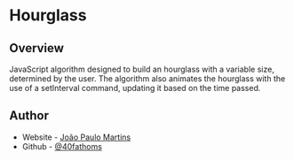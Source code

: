 # Hourglass

## Overview

JavaScript algorithm designed to build an hourglass with a variable size, determined by the user. The algorithm also animates the hourglass with the use of a setInterval command, updating it based on the time passed.

## Author

- Website - [João Paulo Martins](https://portfolio-40fathoms.vercel.app/)
- Github - [@40fathoms](https://github.com/40fathoms)

